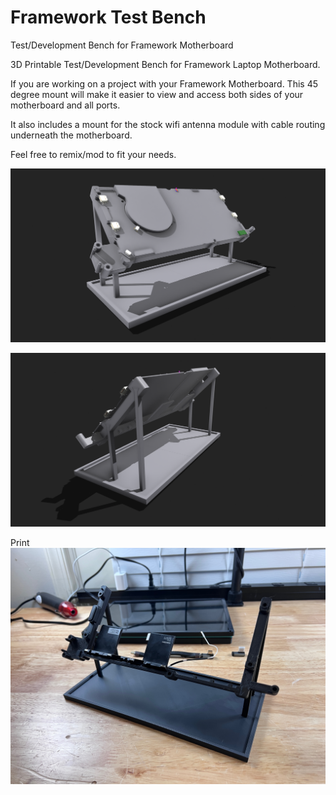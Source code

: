 # Framework Test Bench
 Test/Development Bench for Framework Motherboard

3D Printable Test/Development Bench for Framework Laptop Motherboard. 

If you are working on a project with your Framework Motherboard. This 45 degree mount will make it easier to view and access both sides of your motherboard and all ports. 

It also includes a mount for the stock wifi antenna module with cable routing underneath the motherboard. 

Feel free to remix/mod to fit your needs. 



![Preview](https://github.com/whatthefilament/Framework-Test-Bench/blob/main/Images/Framework%20Mobo%20Test%20Bench2.png)


![Preview2](https://github.com/whatthefilament/Framework-Test-Bench/blob/main/Images/Framework%20Mobo%20Test%20Bench.png)

Print
![Print](https://github.com/whatthefilament/Framework-Test-Bench/blob/main/Images/TestBenchPrint.jpeg)